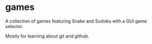 # games

A collection of games featuring Snake and Sudoku with a GUI game selector.

Mostly for learning about git and github.
